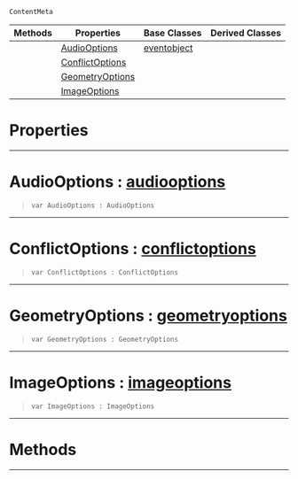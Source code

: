  `ContentMeta`

|Methods|Properties|Base Classes|Derived Classes|
|---|---|---|---|
| |[ AudioOptions](https://github.com/zeroengineteam/ZeroDocs/blob/master/code_reference/class_reference/importoptions.markdown#audiooptions-zero-engine)|[eventobject](https://github.com/zeroengineteam/ZeroDocs/blob/master/code_reference/class_reference/eventobject.markdown)| |
| |[ ConflictOptions](https://github.com/zeroengineteam/ZeroDocs/blob/master/code_reference/class_reference/importoptions.markdown#conflictoptions-zero-eng)| | |
| |[ GeometryOptions](https://github.com/zeroengineteam/ZeroDocs/blob/master/code_reference/class_reference/importoptions.markdown#geometryoptions-zero-eng)| | |
| |[ ImageOptions](https://github.com/zeroengineteam/ZeroDocs/blob/master/code_reference/class_reference/importoptions.markdown#imageoptions-zero-engine)| | |


 #  Properties


---  
 #  AudioOptions : [audiooptions](https://github.com/zeroengineteam/ZeroDocs/blob/master/code_reference/class_reference/audiooptions.markdown)

> 
> ``` lang=cpp, name=Zilch
> var AudioOptions : AudioOptions


---  
 #  ConflictOptions : [conflictoptions](https://github.com/zeroengineteam/ZeroDocs/blob/master/code_reference/class_reference/conflictoptions.markdown)

> 
> ``` lang=cpp, name=Zilch
> var ConflictOptions : ConflictOptions


---  
 #  GeometryOptions : [geometryoptions](https://github.com/zeroengineteam/ZeroDocs/blob/master/code_reference/class_reference/geometryoptions.markdown)

> 
> ``` lang=cpp, name=Zilch
> var GeometryOptions : GeometryOptions


---  
 #  ImageOptions : [imageoptions](https://github.com/zeroengineteam/ZeroDocs/blob/master/code_reference/class_reference/imageoptions.markdown)

> 
> ``` lang=cpp, name=Zilch
> var ImageOptions : ImageOptions


---  
 #  Methods


---  
 

 